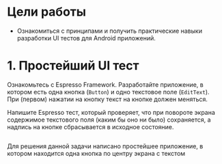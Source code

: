# Цели работы

- Ознакомиться с принципами и получить практические навыки разработки UI тестов для Android приложений.

# 1. Простейший UI тест

Ознакомьтесь с Espresso Framework. Разработайте приложение, в котором есть одна кнопка (`Button`) и одно текстовое поле (`EditText`). При (первом) нажатии на кнопку текст на кнопке должен меняться.

Напишите Espresso тест, который проверяет, что при повороте экрана  содержимое текстового поля (каким бы оно ни было) сохраняется, а надпись на кнопке сбрасывается в исходное состояние.

![]()

Для решения данной задачи написано простейшее приложение, в котором находится одна кнопка по центру экрана с текстом 

